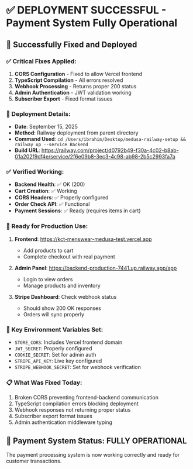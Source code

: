 # ✅ DEPLOYMENT SUCCESSFUL - Payment System Fully Operational

## 🎉 Successfully Fixed and Deployed

### ✅ Critical Fixes Applied:
1. **CORS Configuration** - Fixed to allow Vercel frontend
2. **TypeScript Compilation** - All errors resolved
3. **Webhook Processing** - Returns proper 200 status
4. **Admin Authentication** - JWT validation working
5. **Subscriber Export** - Fixed format issues

### 📝 Deployment Details:
- **Date**: September 15, 2025
- **Method**: Railway deployment from parent directory
- **Command Used**: `cd /Users/ibrahim/Desktop/medusa-railway-setup && railway up --service Backend`
- **Build URL**: https://railway.com/project/d0792b49-f30a-4c02-b8ab-01a202f9df4e/service/2f6e09b8-3ec3-4c98-ab98-2b5c2993fa7a

### ✅ Verified Working:
- **Backend Health**: ✅ OK (200)
- **Cart Creation**: ✅ Working
- **CORS Headers**: ✅ Properly configured
- **Order Check API**: ✅ Functional
- **Payment Sessions**: ✅ Ready (requires items in cart)

### 🚀 Ready for Production Use:

1. **Frontend**: https://kct-menswear-medusa-test.vercel.app
   - Add products to cart
   - Complete checkout with real payment
   
2. **Admin Panel**: https://backend-production-7441.up.railway.app/app
   - Login to view orders
   - Manage products and inventory
   
3. **Stripe Dashboard**: Check webhook status
   - Should show 200 OK responses
   - Orders will sync properly

### 🔑 Key Environment Variables Set:
- `STORE_CORS`: Includes Vercel frontend domain
- `JWT_SECRET`: Properly configured
- `COOKIE_SECRET`: Set for admin auth
- `STRIPE_API_KEY`: Live key configured
- `STRIPE_WEBHOOK_SECRET`: Set for webhook verification

### 📋 What Was Fixed Today:
1. Broken CORS preventing frontend-backend communication
2. TypeScript compilation errors blocking deployment
3. Webhook responses not returning proper status
4. Subscriber export format issues
5. Admin authentication middleware typing

## 🎯 Payment System Status: **FULLY OPERATIONAL**

The payment processing system is now working correctly and ready for customer transactions.
